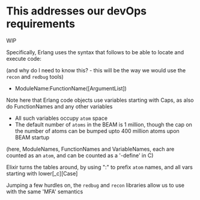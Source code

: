 # This addresses our devOps requirements 
WIP

Specifically, Erlang uses the syntax that follows to be able to locate and execute code:

(and why do I need to know this? - this will be the way we would use the `recon` and `redbug` tools)

  - ModuleName:FunctionName([ArgumentList])

Note here that Erlang code objects use variables starting with Caps, as also do FunctionNames and any other variables
  - All such variables occupy `atom` space 
  - The default number of `atoms` in the BEAM is 1 million, though the cap on the number of atoms can be bumped upto 400 million
atoms upon BEAM startup

(here, ModuleNames, FunctionNames and VariableNames, each are counted as an `atom`, and can be counted as a '-define' in C)

Elixir turns the tables around, by using ":" to prefix `atom` names, and all vars starting with lower[_c][Case]

Jumping a few hurdles on, the `redbug` and `recon` libraries allow us to use with the same 'MFA' semantics

